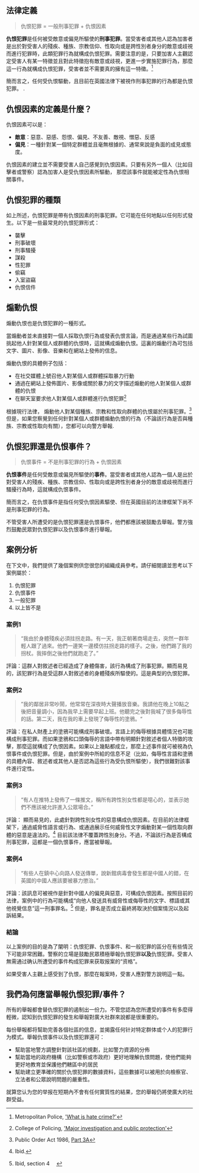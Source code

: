 ## 法律定義

> 仇恨犯罪 = 一般刑事犯罪 + 仇恨因素

**仇恨犯罪**是任何被受敵意或偏見所驅使的**刑事犯罪**。當受害者或其他人認為加害者是出於對受害人的殘疾、種族、宗教信仰、性取向或是跨性別者身分的敵意或歧視而進行犯罪時，此類犯罪行為就構成仇恨犯罪。需要注意的是，只要加害人主觀認定受害人有某一特徵並且對此特徵抱有敵意或歧視，更進一步實施犯罪行為，那麼這一行為就構成仇恨犯罪，受害者並不需要真的擁有這一特徵。[^1]

簡而言之，任何受仇恨驅動，且目前在英國法律下被視作刑事犯罪的行為都是仇恨犯罪。
.

## 仇恨因素的定義是什麼？

仇恨因素可以是：
- **敵意**：惡意、惡感、怨恨、偏見、不友善、敵視、憎惡、反感
- **偏見**：一種針對某一個特定群體並且毫無根據的、通常來說是負面的成見或態度。

仇恨因素的建立並不需要受害人自己感覺到仇恨因素。只要有另外一個人（比如目擊者或警察）認為加害人是受仇恨因素所驅動， 那麼該事件就能被定性為仇恨相關事件。


## 仇恨犯罪的種類

如上所述，仇恨犯罪是帶有仇恨因素的刑事犯罪。它可能在任何地點以任何形式發生。以下是一些最常見的仇恨犯罪形式：

- 襲擊
- 刑事破壞
- 刑事騷擾
- 謀殺
- 性犯罪
- 偷竊
- 入室盜竊
- 仇恨信件

## 煽動仇恨

煽動仇恨也是仇恨犯罪的一種形式。

當煽動者並未直接對一個人採取仇恨行為或發表仇恨言論，而是通過某些行為試圖挑起他人針對某個人或群體的仇恨時，這就構成煽動仇恨。這裏的煽動行為可包括文字、圖片、影像、音樂和在網站上發佈的信息。

煽動仇恨的具體例子包括：
- 在社交媒體上號召他人對某個人或群體採取暴力行動
- 通過在網站上發佈圖片、影像或關於暴力的文字描述煽動的他人對某個人或群體的仇恨
- 在聊天室要求他人對某個人或群體進行仇恨犯罪[^2]

根據現行法律， 煽動他人對某個種族、宗教和性取向群體的仇恨屬於刑事犯罪。[^3] 但是，如果您察覺到任何針對某個人或群體煽動仇恨的行為（不論該行為是否與種族、宗教或性取向有關），您都可以向警方舉報.

## 仇恨犯罪還是仇恨事件？

>仇恨事件 = 不是刑事犯罪的行為 + 仇恨因素

**仇恨事件**是任何受敵意或偏見所驅使的**事件**。當受害者或其他人認為一個人是出於對受害人的殘疾、種族、宗教信仰、性取向或是跨性別者身分的敵意或歧視而進行騷擾行為時，這就構成仇恨事件。

簡而言之，在仇恨事件是指任何受仇恨因素驅使、但在英國目前的法律框架下尚不是刑事犯罪的行為。

不管受害人所遭受的是仇恨犯罪還是仇恨事件，他們都應該被鼓勵去舉報。警方強烈鼓勵民眾對仇恨犯罪以及仇恨事件進行舉報。


## 案例分析
在下文中，我們提供了幾個案例供您很您的組織成員參考。請仔細閱讀並思考以下案例屬於：
1. 仇恨犯罪
2. 仇恨事件
3. 一般犯罪
4. 以上皆不是

### 案例1

>  “我由於身體殘疾必須拄拐走路。有一天，我正朝著商場走去，突然一群年輕人跟了過來。他們一邊笑一邊模仿拄拐走路的樣子。之後，他們踢了我的拐杖。我摔倒之後他們就跑走了。”

評論：這群人對敘述者已經造成了身體傷害，該行為構成了刑事犯罪。顯而易見的，該犯罪行為是受這群人對敘述者的身體殘疾所驅使的。這是典型的仇恨犯罪。

### 案例2

> ”我的鄰居非常吵鬧，他常常在深夜時大聲播放音樂。我請他在晚上10點之後把音量調小，因為我早上需要早起上班。他聽完之後對我喊了很多侮辱性的話。第二天，我在我的車上發現了侮辱性的塗鴉。“

評論：在私人財產上的塗鴉可能構成刑事破壞。言語上的侮辱根據具體情況也可能構成刑事犯罪。而如果塗鴉和口頭侮辱的言語中帶有明顯針對敘述者個人特徵的攻擊，那麼這就構成了仇恨因素。如果以上幾點都成立，那麼上述事件就可被視為仇恨事件或仇恨犯罪。但是，由於案例中所給的信息不足（比如，侮辱性言語和塗鴉的具體內容、敘述者或其他人是否認為這些行為受仇恨所驅使），我們很難對該事件進行定性。

### 案例3

>   “有人在推特上發佈了一條推文，稱所有跨性別女性都是噁心的，並表示她們不應該被允許進入公眾場合。”

評論： 顯而易見的，此處針對跨性別女性的惡意構成仇恨因素。在目前的法律框架下，通過威脅性語言或行為、或通過展示任何威脅性文字煽動對某一個性取向群體的惡意是違法的。[^4] 目前該法律不覆蓋跨性別身分。不過，不論該行為是否構成刑事犯罪，這都是一個仇恨事件，應當被舉報。


### 案例4

>  “有些人在鎮中心向路人發送傳單，說新館病毒會發生都是中國人的錯，在英國的中國人應該要被暴力懲治。”

評論：該訊息可被視作是針對中國人的偏見與惡意，可構成仇恨因素。按照目前的法律，案例中的行為可能構成“向他人發送具有威脅性或侮辱性的文字、標語或其他視覺信息”這一刑事罪名。[^5] 但是，罪名是否成立最終將取決於個案情況以及起訴結果。

### 結論

以上案例的目的是為了闡明：仇恨犯罪、仇恨事件、和一般犯罪的區分在有些情況下可能非常困難。警察的立場是鼓勵民眾積極舉報仇恨犯罪**以及**仇恨犯罪。受害人無需通过确认所遭受的事件构成犯罪来获取报案的“资格”。

如果受害人主觀上感受到了仇恨，那麼在報案時，受害人應對警方說明這一點。

## 我們為何應當舉報仇恨犯罪/事件？

所有的舉報都會替仇恨犯罪的遏制出一份力。不管您認為您所遭受的事件有多麼得輕微，認知到仇恨犯罪的發生和舉報對廣大社群來說都是很重要的。

每份舉報都将幫助完善各個社區的信息，並揭露任何针对特定群体或个人的犯罪行为模式。舉報仇恨事件以及仇恨犯罪還可：

- 幫助當地警方調整針對該社區的規劃，比如警力資源的分佈
- 幫助當地的政府機構（比如警察或市政府）更好地理解仇恨問題，使他們能夠更好地教育並保護他們轄區中的居民
- 幫助建立更準確的關於仇恨犯罪的數據資料，這些數據可以被用於向檢察官、立法者和公眾說明問題的嚴重性。

就算您认为您的举报在短期內不會有任何實質性的結果，您的舉報仍將使廣大的社群受益。

[^1]: Metropolitan Police, ['What is hate crime?'](https://www.met.police.uk/advice/advice-and-information/hco/hate-crime/what-is-hate-crime/)
[^2]: College of Policing, ['Major investigation and public protection'](https://www.app.college.police.uk/app-content/major-investigation-and-public-protection/hate-crime/inciting-hatred/)
[^3]: Public Order Act 1986, [Part 3A](https://www.legislation.gov.uk/ukpga/1986/64/part/3A)
[^4]: Ibid.
[^5]:Ibid, section 4
　
